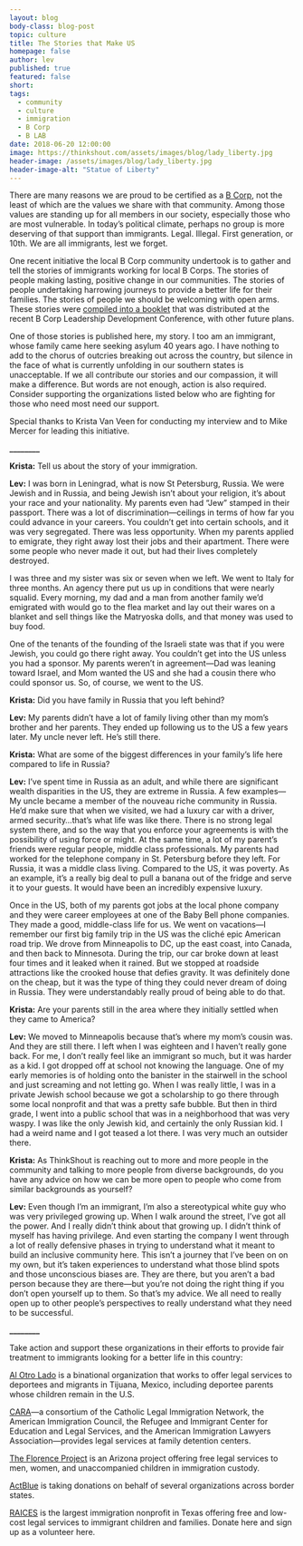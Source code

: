 ```yaml
---
layout: blog
body-class: blog-post
topic: culture
title: The Stories that Make US
homepage: false
author: lev
published: true
featured: false
short:
tags:
  - community
  - culture
  - immigration
  - B Corp
  - B LAB
date: 2018-06-20 12:00:00
image: https://thinkshout.com/assets/images/blog/lady_liberty.jpg
header-image: /assets/images/blog/lady_liberty.jpg
header-image-alt: "Statue of Liberty"
---
```

There are many reasons we are proud to be certified as a [B Corp](http://www.bcorporation.net/), not the least of which are the values we share with that community. Among those values are standing up for all members in our society, especially those who are most vulnerable. In today’s political climate, perhaps no group is more deserving of that support than immigrants. Legal. Illegal. First generation, or 10th. We are all immigrants, lest we forget.

One recent initiative the local B Corp community undertook is to gather and tell the stories of immigrants working for local B Corps. The stories of people making lasting, positive change in our communities. The stories of people undertaking harrowing journeys to provide a better life for their families. The stories of people we should be welcoming with open arms. These stories were [compiled into a booklet](https://issuu.com/thejoinery/docs/immigrant-stories-book-v10-online) that was distributed at the recent B Corp Leadership Development Conference, with other future plans.

One of those stories is published here, my story. I too am an immigrant, whose family came here seeking asylum 40 years ago. I have nothing to add to the chorus of outcries breaking out across the country, but silence in the face of what is currently unfolding in our southern states is unacceptable. If we all contribute our stories and our compassion, it will make a difference. But words are not enough, action is also required. Consider supporting the organizations listed below who are fighting for those who need most need our support.

Special thanks to Krista Van Veen for conducting my interview and to Mike Mercer for leading this initiative.

**________**

**Krista:** Tell us about the story of your immigration.

**Lev:** I was born in Leningrad, what is now St Petersburg, Russia. We were Jewish and in Russia, and being Jewish isn’t about your religion, it’s about your race and your nationality. My parents even had “Jew” stamped in their passport. There was a lot of discrimination—ceilings in terms of how far you could advance in your careers. You couldn’t get into certain schools, and it was very segregated. There was less opportunity. When my parents applied to emigrate, they right away lost their jobs and their apartment. There were some people who never made it out, but had their lives completely destroyed.

I was three and my sister was six or seven when we left. We went to Italy for three months. An agency there put us up in conditions that were nearly squalid. Every morning, my dad and a man from another family we’d emigrated with would go to the flea market and lay out their wares on a blanket and sell things like the Matryoska dolls, and that money was used to buy food.

One of the tenants of the founding of the Israeli state was that if you were Jewish, you could go there right away. You couldn’t get into the US unless you had a sponsor. My parents weren’t in agreement—Dad was leaning toward Israel, and Mom wanted the US and she had a cousin there who could sponsor us. So, of course, we went to the US.

**Krista:** Did you have family in Russia that you left behind?

**Lev:** My parents didn’t have a lot of family living other than my mom’s brother and her parents. They ended up following us to the US a few years later. My uncle never left. He’s still there.

**Krista:** What are some of the biggest differences in your family’s life here compared to life in Russia?

**Lev:** I’ve spent time in Russia as an adult, and while there are significant wealth disparities in the US, they are extreme in Russia. A few examples— My uncle became a member of the nouveau riche community in Russia. He’d make sure that when we visited, we had a luxury car with a driver, armed security…that’s what life was like there. There is no strong legal system there, and so the way that you enforce your agreements is with the possibility of using force or might. At the same time, a lot of my parent’s friends were regular people, middle class professionals. My parents had worked for the telephone company in St. Petersburg before they left. For Russia, it was a middle class living. Compared to the US, it was poverty. As an example, it’s a really big deal to pull a banana out of the fridge and serve it to your guests. It would have been an incredibly expensive luxury.

Once in the US, both of my parents got jobs at the local phone company and they were career employees at one of the Baby Bell phone companies. They made a good, middle-class life for us. We went on vacations—I remember our first big family trip in the US was the cliché epic American road trip. We drove from Minneapolis to DC, up the east coast, into Canada, and then back to Minnesota. During the trip, our car broke down at least four times and it leaked when it rained. But we stopped at roadside attractions like the crooked house that defies gravity. It was definitely done on the cheap, but it was the type of thing they could never dream of doing in Russia. They were understandably really proud of being able to do that.

**Krista:** Are your parents still in the area where they initially settled when they came to America?

**Lev:** We moved to Minneapolis because that’s where my mom’s cousin was. And they are still there. I left when I was eighteen and I haven’t really gone back. For me, I don’t really feel like an immigrant so much, but it was harder as a kid. I got dropped off at school not knowing the language. One of my early memories is of holding onto the banister in the stairwell in the school and just screaming and not letting go. When I was really little, I was in a private Jewish school because we got a scholarship to go there through some local nonprofit and that was a pretty safe bubble. But then in third grade, I went into a public school that was in a neighborhood that was very waspy. I was like the only Jewish kid, and certainly the only Russian kid. I had a weird name and I got teased a lot there. I was very much an outsider there.

**Krista:** As ThinkShout is reaching out to more and more people in the community and talking to more people from diverse backgrounds, do you have any advice on how we can be more open to people who come from similar backgrounds as yourself?

**Lev:** Even though I’m an immigrant, I’m also a stereotypical white guy who was very privileged growing up. When I walk around the street, I’ve got all the power. And I really didn’t think about that growing up. I didn’t think of myself has having privilege. And even starting the company I went through a lot of really defensive phases in trying to understand what it meant to build an inclusive community here. This isn’t a journey that I’ve been on on my own, but it’s taken experiences to understand what those blind spots and those unconscious biases are. They are there, but you aren’t a bad person because they are there—but you’re not doing the right thing if you don’t open yourself up to them. So that’s my advice. We all need to really open up to other people’s perspectives to really understand what they need to be successful.

**________**

Take action and support these organizations in their efforts to provide fair treatment to immigrants looking for a better life in this country:

[Al Otro Lado](https://alotrolado.org/) is a binational organization that works to offer legal services to deportees and migrants in Tijuana, Mexico, including deportee parents whose children remain in the U.S.

[CARA](http://caraprobono.org/)—a consortium of the Catholic Legal Immigration Network, the American Immigration Council, the Refugee and Immigrant Center for Education and Legal Services, and the American Immigration Lawyers Association—provides legal services at family detention centers.

[The Florence Project](https://firrp.org/) is an Arizona project offering free legal services to men, women, and unaccompanied children in immigration custody.

[ActBlue](https://secure.actblue.com/donate/kidsattheborder) is taking donations on behalf of several organizations across border states.

[RAICES](https://www.raicestexas.org/) is the largest immigration nonprofit in Texas offering free and low-cost legal services to immigrant children and families. Donate here and sign up as a volunteer here.
